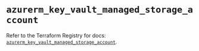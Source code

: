 # `azurerm_key_vault_managed_storage_account`

Refer to the Terraform Registry for docs: [`azurerm_key_vault_managed_storage_account`](https://registry.terraform.io/providers/hashicorp/azurerm/4.34.0/docs/resources/key_vault_managed_storage_account).
